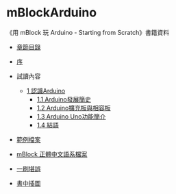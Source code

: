 # mBlockArduino

《用 mBlock 玩 Arduino - Starting from Scratch》書籍資料

- [章節目錄](http://openhome.cc/Gossip/Books/mBlockArduinoTOC.html)

- [序](http://openhome.cc/Gossip/Books/mBlockArduinoPreface.html) 

- 試讀內容
  - [1 認識Arduino](http://openhome.cc/Gossip/Books/mBlockArduino1-1and1-2.html)
      - [1.1 Arduino發展簡史](http://openhome.cc/Gossip/Books/mBlockArduino1-1and1-2.html#1-1)
      - [1.2 Arduino擴充板與相容板](http://openhome.cc/Gossip/Books/mBlockArduino1-1and1-2.html#1-2)
      - [1.3 Arduino Uno功能簡介](http://openhome.cc/Gossip/Books/mBlockArduino1-3and1-4.html#1-3)
      - [1.4 結語](http://openhome.cc/Gossip/Books/mBlockArduino1-3and1-4.html#1-4)

- [範例檔案](https://github.com/JustinSDK/mBlockArduino/tree/master/samples)
- [mBlock 正體中文語系檔案](https://github.com/JustinSDK/mBlockArduino/blob/master/resources/zh_TW.po) 
- [一刷堪誤](errata.md)
- [書中插圖](https://github.com/JustinSDK/mBlockArduino/tree/master/figures)